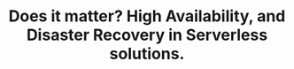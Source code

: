---
title: Does it matter? High Availability, and Disaster Recovery in Serverless solutions.
description: |
  When we talk to customers about "Serverless architectures" the topic of High Availability and Disaster Recovery comes up, the perception usually is that in a Serverless world we don't care about these because, well; we are Serverless! 
  The flip side of the coin is different. In this talk, I will discuss the design and planning considerations for building robust serverless solutions using Microsoft Azure services example.
speaker: Tariq Younas
bio: "Tariq Younas carrying 12 years of ICT experience working in Auckland Transport as Cloud Operations Support Eng. Worked on different industry projects in Europe and the Middle East. His area of interest in Cloud Computing with the focus on Microsoft public and hybrid Cloud. He is also a participant in online Technology forums & and loves technical community speakings.

A couple of his public technical community speakings highlights below

Global Integration Bootcamp 2019:                                                                                                                                                                                    
https://gib2019akl.z26.web.core.windows.net/                
https://tariqyounas.net/2019/03/30/global-integration-bootcamp-2019/
   

Global Azure Bootcamp 2019:                                                                                                                                                                                             
https://tariqyounas.net/2019/04/27/global-azure-bootcamp-2019/ 

Northshore.Net User Group:                                                                                                                                                                                               
http://northshore.netusergroup.org.nz/Meeting/Meetup/?id=M20180726
 

Auckland Azure Usergroup:                                                                                                                                                                                                  
https://www.meetup.com/Auckland-Azure-Usergroup/events/234584004/


Auckland University of Technology (AUT):
https://tariqyounas.net/2019/02/28/auckland-university-of-technology-aut/"
image: /images/speakers/Tariq_younas.JPG
twitter: tariq_younas
---
